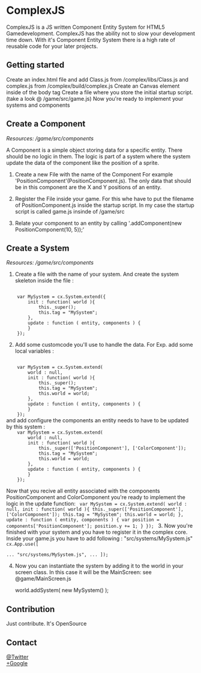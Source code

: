 <h1>ComplexJS</h1>
ComplexJS is a JS written Component Entity System for HTML5 Gamedevelopment.
ComplexJS has the ability not to slow your development time down.
With it's Component Entity System there is a high rate of reusable code for your later projects.



<h2>Getting started</h2>
Create an index.html file and add Class.js from /complex/libs/Class.js and complex.js from /complex/build/complex.js
Create an Canvas element inside of the body tag
Create a file where you store the initial startup script. (take a look @ /game/src/game.js)
Now you're ready to implement your systems and components


<h2>Create a Component</h2>
<i>Resources: /game/src/components</i>

A Component is a simple object storing data for a specific entity. There should be no logic in them. The logic is part of a system where the system update the data
of the component like the position of a sprite.

1. Create a new File with the name of the Component For example 'PositionComponent'(PositionComponent.js). The only data that should be in this component are the X and Y positions of an entity.

2. Register the File inside your game. For this whe have to put the filename of PositionComponent.js inside the startup script.
    In my case the startup script is called game.js insinde of /game/src

3. Relate your component to an entity by calling '.addComponent(new PositionComponent(10, 5));'

<h2>Create a System</h2>
<i>Resources: /game/src/components</i>

1. Create a file with the name of your system. And create the system skeleton inside the file : 
<code>
	var MySystem = cx.System.extend({
	    init : function( world ){
	    	this._super();
	    	this.tag = "MySystem";
	    },
	    update : function ( entity, components ) {
	    }
	});
</code>

2. Add some customcode you'll use to handle the data. For Exp. add some local variables : 
<code>
	var MySystem = cx.System.extend(
		world : null,
	    init : function( world ){
	    	this._super();
	    	this.tag = "MySystem";
	    	this.world = world;
	    },
	    update : function ( entity, components ) {
	    }
	});
</code>
and add configure the components an entity needs to have to be updated by this system : 
<code>
	var MySystem = cx.System.extend(
		world : null,
	    init : function( world ){
	    	this._super(['PositionComponent'], ['ColorComponent']);
	    	this.tag = "MySystem";
	    	this.world = world;
	    },
	    update : function ( entity, components ) {
	    }
	});
</code>

Now that you recive all entity associated with the components PositionComponent and ColorComponent you're ready to implement the logic in the update function: 
<code>
	var MySystem = cx.System.extend(
		world : null,
	    init : function( world ){
	    	this._super(['PositionComponent'], ['ColorComponent']);
	    	this.tag = "MySystem";
	    	this.world = world;
	    },
	    update : function ( entity, components ) {
	    	var position = components['PositionComponent'];
	    	position.y += 1;
	    }
	});
</code>
3. Now you're finished with your system and you have to register it in the complex core. Inside your game.js you have to add following : "src/systems/MySystem.js"
<code>
	cx.App.use([        
		...
	    "src/systems/MySystem.js",
	    ...
	]);
</code>

4. Now you can instantiate the system by adding it to the world in your screen class. In this case it will be the MainScreen:
see @game/MainScreen.js

    world.addSystem( new MySystem() );



<h2>Contribution</h2>
Just contribute. It's OpenSource

<h2>Contact</h2>
<a href="https://twitter.com/faebeee">@Twitter</a><br>
<a href="https://plus.google.com/u/0/113673733496424994581/posts">+Google</a>